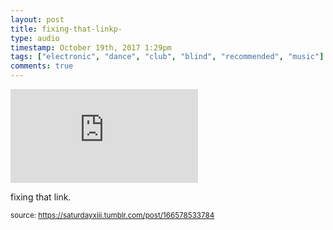 ```yaml
---
layout: post
title: fixing-that-linkp-
type: audio
timestamp: October 19th, 2017 1:29pm
tags: ["electronic", "dance", "club", "blind", "recommended", "music"]
comments: true
---
```

<embed type="audio/mpeg" src="https://bandcamp.com/stream_redirect?enc=mp3-128&amp;track_id=3371878639&amp;ts=1618890940&amp;t=e438c80894c99d7f5ea9b8ff27f66d1b29bdf5fb">
       
fixing that link.
 
  
<small>source: https://saturdayxiii.tumblr.com/post/166578533784</small>